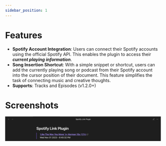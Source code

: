 ```yaml
---
sidebar_position: 1
---
```


# Features

- **Spotify Account Integration**: Users can connect their Spotify accounts using the official Spotify API. This enables the plugin to access their **_current playing information_**.
- **Song Insertion Shortcut**: With a simple snippet or shortcut, users can add the currently playing song or podcast from their Spotify account into the cursor position of their document. This feature simplifies the task of connecting music and creative thoughts.
- **Supports**: Tracks and Episodes (v1.2.0+)

# Screenshots

![Example](/img/spotify-link-screenshot/output.png)
